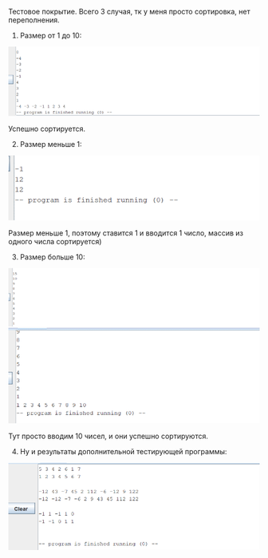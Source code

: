Тестовое покрытие.
Всего 3 случая, тк у меня просто сортировка, нет переполнения.
1) Размер от 1 до 10:

  ![](1.png)

  Успешно сортируется.

2) Размер меньше 1:

  ![](2.png)

  Размер меньше 1, поэтому ставится 1 и вводится 1 число, массив из одного числа сортируется)

3) Размер больше 10:

  ![](3-1.png)
  ![](3-2.png)

  Тут просто вводим 10 чисел, и они успешно сортируются.

4) Ну и результаты дополнительной тестирующей программы:

![](4.png)
